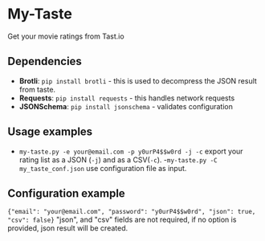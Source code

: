 # My-Taste
Get your movie ratings from Tast.io

## Dependencies
- **Brotli**: `pip install brotli` - this is used to decompress the JSON result from taste.
- **Requests**: `pip install requests` - this handles network requests
- **JSONSchema**: `pip install jsonschema` - validates configuration

## Usage examples
- `my-taste.py -e your@email.com -p y0urP4$$w0rd -j -c` export your rating list as a JSON (`-j`) and as a CSV(`-c`).
-`my-taste.py -C my_taste_conf.json` use configuration file as input.

## Configuration example
`{"email": "your@email.com",
  "password": "y0urP4$$w0rd",
  "json": true,
  "csv": false}`
"json", and "csv" fields are not required, if no option is provided, json result will be created.
